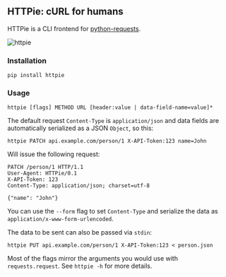 ## HTTPie: cURL for humans

HTTPie is a CLI frontend for [python-requests](http://python-requests.org).

![httpie](https://github.com/jkbr/httpie/raw/master/httpie.png)


### Installation

    pip install httpie


### Usage

    httpie [flags] METHOD URL [header:value | data-field-name=value]*

The default request `Content-Type` is `application/json` and data fields are automatically serialized as a JSON `Object`, so this:

    httpie PATCH api.example.com/person/1 X-API-Token:123 name=John

Will issue the following request:

    PATCH /person/1 HTTP/1.1
    User-Agent: HTTPie/0.1
    X-API-Token: 123
    Content-Type: application/json; charset=utf-8

    {"name": "John"}
    
You can use the `--form` flag to set `Content-Type` and serialize the data as `application/x-www-form-urlencoded`.

The data to be sent can also be passed via `stdin`:

    httpie PUT api.example.com/person/1 X-API-Token:123 < person.json

Most of the flags mirror the arguments you would use with `requests.request`. See `httpie -h` for more details.

